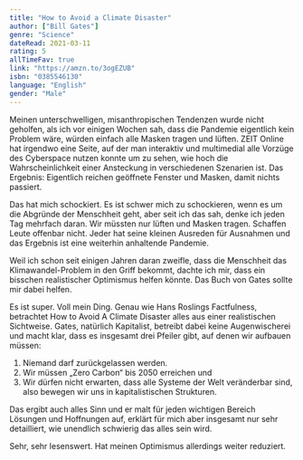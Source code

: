 ```yaml
---
title: "How to Avoid a Climate Disaster"
author: ["Bill Gates"]
genre: "Science"
dateRead: 2021-03-11
rating: 5
allTimeFav: true
link: "https://amzn.to/3ogEZUB"
isbn: "0385546130"
language: "English"
gender: "Male"
---
```


Meinen unterschwelligen, misanthropischen Tendenzen wurde nicht geholfen, als ich vor einigen Wochen sah, dass die Pandemie eigentlich kein Problem wäre, würden einfach alle Masken tragen und lüften. ZEIT Online hat irgendwo eine Seite, auf der man interaktiv und multimedial alle Vorzüge des Cyberspace nutzen konnte um zu sehen, wie hoch die Wahrscheinlichkeit einer Ansteckung in verschiedenen Szenarien ist. Das Ergebnis: Eigentlich reichen geöffnete Fenster und Masken, damit nichts passiert.

Das hat mich schockiert. Es ist schwer mich zu schockieren, wenn es um die Abgründe der Menschheit geht, aber seit ich das sah, denke ich jeden Tag mehrfach daran. Wir müssten nur lüften und Masken tragen. Schaffen Leute offenbar nicht. Jeder hat seine kleinen Ausreden für Ausnahmen und das Ergebnis ist eine weiterhin anhaltende Pandemie.

Weil ich schon seit einigen Jahren daran zweifle, dass die Menschheit das Klimawandel-Problem in den Griff bekommt, dachte ich mir, dass ein bisschen realistischer Optimismus helfen könnte. Das Buch von Gates sollte mir dabei helfen.

Es ist super. Voll mein Ding. Genau wie Hans Roslings Factfulness, betrachtet How to Avoid A Climate Disaster alles aus einer realistischen Sichtweise. Gates, natürlich Kapitalist, betreibt dabei keine Augenwischerei und macht klar, dass es insgesamt drei Pfeiler gibt, auf denen wir aufbauen müssen:

1. Niemand darf zurückgelassen werden.
2. Wir müssen „Zero Carbon“ bis 2050 erreichen und
3. Wir dürfen nicht erwarten, dass alle Systeme der Welt veränderbar sind, also bewegen wir uns in kapitalistischen Strukturen.

Das ergibt auch alles Sinn und er malt für jeden wichtigen Bereich Lösungen und Hoffnungen auf, erklärt für mich aber insgesamt nur sehr detailliert, wie unendlich schwierig das alles sein wird.

Sehr, sehr lesenswert. Hat meinen Optimismus allerdings weiter reduziert.
